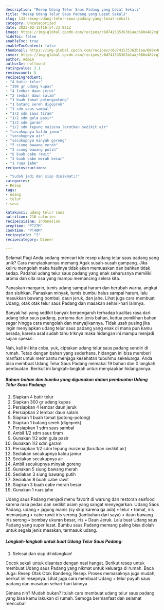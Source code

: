 ```yaml
---
description: "Resep Udang Telur Saus Padang yang Lezat Sekali"
title: "Resep Udang Telur Saus Padang yang Lezat Sekali"
slug: 133-resep-udang-telur-saus-padang-yang-lezat-sekali
category: Uncategorized
date: 2023-02-15T16:54:33.921Z
image: https://img-global.cpcdn.com/recipes/c6d741535363b1aa/680x482cq70/udang-telur-saus-padang-foto-resep-utama.jpg
hideToc: false
enableToc: true
enableTocContent: false
thumbnail: https://img-global.cpcdn.com/recipes/c6d741535363b1aa/680x482cq70/udang-telur-saus-padang-foto-resep-utama.jpg
cover: https://img-global.cpcdn.com/recipes/c6d741535363b1aa/680x482cq70/udang-telur-saus-padang-foto-resep-utama.jpg
author: Admin
authorAv: notfound
ratingvalue: 3.1
reviewcount: 5
recipeingredient:
- "4 butir telur"
- "300 gr udang kupas"
- "4 lembar daun jeruk"
- "2 lembar daun salam"
- "1 buah tomat potongpotong"
- "1 batang sereh digeprek"
- "1 sdm saus sambal"
- "1/2 sdm saus tiram"
- "1/2 sdm gula pasir"
- "1/2 sdm garam"
- "1/2 sdm tepung maizena larutkan sedikit air"
- "secukupnya kaldu jamur"
- "secukupnya air"
- "secukupnya minyak goreng"
- "5 siung bawang merah"
- "3 siung bawang putih"
- "8 buah cabe rawit"
- "3 buah cabe merah besar"
- "1 ruas jahe"
recipeinstructions:

- "Sudah jadi dan siap dinikmati!"
categories:
- Resep
tags:
- udang
- telur
- saus

katakunci: udang telur saus 
nutrition: 216 calories
recipecuisine: Indonesian
preptime: "PT27M"
cooktime: "PT40M"
recipeyield: "2"
recipecategory: Dinner

---
```



Selamat Pagi Anda sedang mencari ide resep udang telur saus padang yang unik? Cara menyiapkannya memang Agak susah-susah gampang. Jika keliru mengolah maka hasilnya tidak akan memuaskan dan bahkan tidak sedap. Padahal udang telur saus padang yang enak seharusnya memiliki aroma dan cita rasa yang mampu memancing selera kita.


Panaskan margarin, tumis udang sampai harum dan berubah warna, angkat dan sisihkan. Panaskan minyak, tumis bumbu halus sampai harum, lalu masukkan bawang bombai, daun jeruk, dan jahe. Lihat juga cara membuat Udang, otak otak telur saus Padang dan masakan sehari-hari lainnya.

Banyak hal yang sedikit banyak berpengaruh terhadap kualitas rasa dari udang telur saus padang, pertama dari jenis bahan, kedua pemilihan bahan segar hingga cara mengolah dan menyajikannya. Tidak usah pusing jika ingin menyiapkan udang telur saus padang yang enak di mana pun kamu berada, karena asal sudah tahu triknya maka hidangan ini mampu menjadi sajian spesial.


Nah, kali ini kita coba, yuk, ciptakan udang telur saus padang sendiri di rumah. Tetap dengan bahan yang sederhana, hidangan ini bisa memberi manfaat untuk membantu menjaga kesehatan tubuhmu sekeluarga. Anda bisa membuat Udang Telur Saus Padang memakai 19 bahan dan 0 langkah pembuatan. Berikut ini langkah-langkah untuk menyiapkan hidangannya.

<!--inarticleads1-->

##### Bahan-bahan dan bumbu yang digunakan dalam pembuatan Udang Telur Saus Padang:

1. Siapkan 4 butir telur
1. Siapkan 300 gr udang kupas
1. Persiapkan 4 lembar daun jeruk
1. Persiapkan 2 lembar daun salam
1. Siapkan 1 buah tomat (potong-potong)
1. Siapkan 1 batang sereh (digeprek)
1. Persiapkan 1 sdm saus sambal
1. Ambil 1/2 sdm saus tiram
1. Gunakan 1/2 sdm gula pasir
1. Gunakan 1/2 sdm garam
1. Persiapkan 1/2 sdm tepung maizena (larutkan sedikit air)
1. Sediakan secukupnya kaldu jamur
1. Sediakan secukupnya air
1. Ambil secukupnya minyak goreng
1. Gunakan 5 siung bawang merah
1. Sediakan 3 siung bawang putih
1. Sediakan 8 buah cabe rawit
1. Siapkan 3 buah cabe merah besar
1. Gunakan 1 ruas jahe


Udang saus Padang menjadi menu favorit di warung dan restoran seafood karena rasa pedas dan sedikit asam yang sangat menyegarkan. Udang Saos Padang. udang • jagung manis (sy skip karena ga ada) • telur • tomat, iris memanjang • cabe rawit iris serong (tambahan dari saya) • daun bawang iris serong • bombay ukuran besar, iris • Daun Jeruk. Lalu buat Udang saus Padang yang super lezat. Bumbu saus Padang memang paling bisa diolah untuk segala jenis masakan, termasuk udang. 

<!--inarticleads2-->

##### Langkah-langkah untuk buat Udang Telur Saus Padang:


1. Selesai dan siap dihidangkan!

Cocok sekali untuk disantap dengan nasi hangat. Berikut resep untuk membuat Udang saus Padang yang nikmat untuk keluarga di rumah. Baca Juga: Resep Otak Otak Bandeng; Resep. Proses memasaknya juga mudah, berikut ini resepnya. Lihat juga cara membuat Udang + telur puyuh saus padang dan masakan sehari-hari lainnya. 

Gimana nih? Mudah bukan? Itulah cara membuat udang telur saus padang yang bisa kamu lakukan di rumah. Semoga bermanfaat dan selamat mencoba!
